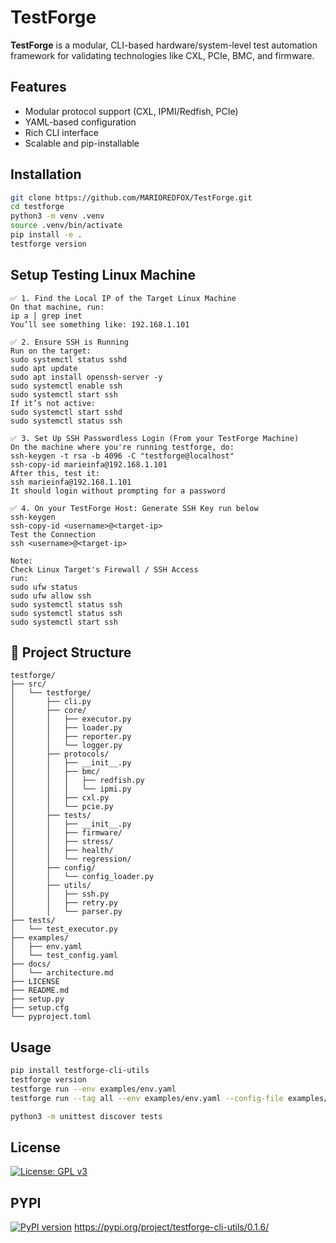 # TestForge

**TestForge** is a modular, CLI-based hardware/system-level test automation framework for validating technologies like CXL, PCIe, BMC, and firmware.

## Features

- Modular protocol support (CXL, IPMI/Redfish, PCIe)
- YAML-based configuration
- Rich CLI interface
- Scalable and pip-installable

## Installation
```bash
git clone https://github.com/MARIOREDFOX/TestForge.git
cd testforge
python3 -m venv .venv
source .venv/bin/activate
pip install -e .
testforge version
```

## Setup Testing Linux Machine
```text
✅ 1. Find the Local IP of the Target Linux Machine
On that machine, run:
ip a | grep inet
You’ll see something like: 192.168.1.101

✅ 2. Ensure SSH is Running
Run on the target:
sudo systemctl status sshd
sudo apt update
sudo apt install openssh-server -y
sudo systemctl enable ssh
sudo systemctl start ssh
If it’s not active:
sudo systemctl start sshd
sudo systemctl status ssh

✅ 3. Set Up SSH Passwordless Login (From your TestForge Machine)
On the machine where you're running testforge, do:
ssh-keygen -t rsa -b 4096 -C "testforge@localhost"
ssh-copy-id marieinfa@192.168.1.101
After this, test it:
ssh marieinfa@192.168.1.101
It should login without prompting for a password

✅ 4. On your TestForge Host: Generate SSH Key run below
ssh-keygen
ssh-copy-id <username>@<target-ip>
Test the Connection
ssh <username>@<target-ip>

Note:
Check Linux Target's Firewall / SSH Access
run:
sudo ufw status
sudo ufw allow ssh
sudo systemctl status ssh
sudo systemctl status ssh
sudo systemctl start ssh

```

## 📁 Project Structure

```text
testforge/
├── src/
│   └── testforge/
│       ├── cli.py
│       ├── core/
│       │   ├── executor.py
│       │   ├── loader.py
│       │   ├── reporter.py
│       │   └── logger.py
│       ├── protocols/
│       │   ├── __init__.py
│       │   ├── bmc/
│       │   │   ├── redfish.py
│       │   │   └── ipmi.py
│       │   ├── cxl.py
│       │   └── pcie.py
│       ├── tests/
│       │   ├── __init__.py
│       │   ├── firmware/
│       │   ├── stress/
│       │   ├── health/
│       │   └── regression/
│       ├── config/
│       │   └── config_loader.py
│       ├── utils/
│       │   ├── ssh.py
│       │   ├── retry.py
│       │   └── parser.py
├── tests/
│   └── test_executor.py
├── examples/
│   ├── env.yaml
│   └── test_config.yaml
├── docs/
│   └── architecture.md
├── LICENSE
├── README.md
├── setup.py
├── setup.cfg
└── pyproject.toml
```
## Usage

```bash
pip install testforge-cli-utils
testforge version
testforge run --env examples/env.yaml
testforge run --tag all --env examples/env.yaml --config-file examples/test_config.yaml

python3 -m unittest discover tests
```
## License
[![License: GPL v3](https://img.shields.io/badge/License-GPLv3-blue.svg)](https://www.gnu.org/licenses/gpl-3.0)

## PYPI
[![PyPI version](https://badge.fury.io/py/testforge-cli-utils.svg)](https://badge.fury.io/py/testforge-cli-utils)
https://pypi.org/project/testforge-cli-utils/0.1.6/


